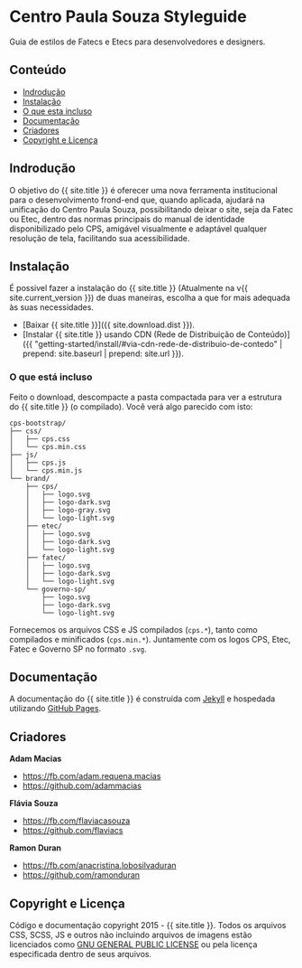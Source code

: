 # Centro Paula Souza Styleguide

Guia de estilos de Fatecs e Etecs para desenvolvedores e designers.

## Conteúdo

* [Indrodução](#indrodução)
* [Instalação](#)
* [O que esta incluso](#)
* [Documentação](#)
* [Criadores](#)
* [Copyright e Licença](#)

## Indrodução

O objetivo do {{ site.title }} é oferecer uma nova ferramenta institucional para o desenvolvimento frond-end que, quando aplicada, ajudará na unificação do Centro Paula Souza, possibilitando deixar o site, seja da Fatec ou Etec, dentro das normas principais do manual de identidade disponibilizado pelo CPS, amigável visualmente e adaptável qualquer resolução de tela, facilitando sua acessibilidade.

## Instalação

É possivel fazer a instalação do {{ site.title }} (Atualmente na v{{ site.current_version }}) de duas maneiras, escolha a que for mais adequada às suas necessidades.

* [Baixar {{ site.title }}]({{ site.download.dist }}).
* [Instalar {{ site.title }} usando CDN (Rede de Distribuição de Conteúdo)]({{ "getting-started/install/#via-cdn-rede-de-distribuio-de-contedo" | prepend: site.baseurl | prepend: site.url }}).

### O que está incluso

Feito o download, descompacte a pasta compactada para ver a estrutura do {{ site.title }} (o compilado). Você verá algo parecido com isto:

```
cps-bootstrap/
├── css/
│   ├── cps.css
│   └── cps.min.css
├── js/
│   ├── cps.js
│   └── cps.min.js
└── brand/
    ├── cps/
    │   ├── logo.svg
    │   ├── logo-dark.svg
    │   ├── logo-gray.svg
    │   └── logo-light.svg
    ├── etec/
    │   ├── logo.svg
    │   ├── logo-dark.svg
    │   └── logo-light.svg
    ├── fatec/
    │   ├── logo.svg
    │   ├── logo-dark.svg
    │   └── logo-light.svg
    └── governo-sp/
        ├── logo.svg
        ├── logo-dark.svg
        └── logo-light.svg
```

Fornecemos os arquivos CSS e JS compilados (`cps.*`), tanto como  compilados e minificados (`cps.min.*`). Juntamente com os logos CPS, Etec, Fatec e Governo SP no formato `.svg`.

## Documentação

A documentação do {{ site.title }} é construída com [Jekyll](http://jekyllrb.com) e hospedada utilizando [GitHub Pages](https://pages.github.com).

## Criadores

**Adam Macias**

* <https://fb.com/adam.requena.macias>
* <https://github.com/adammacias>

**Flávia Souza**

* <https://fb.com/flaviacasouza>
* <https://github.com/flaviacs>

**Ramon Duran**

* <https://fb.com/anacristina.lobosilvaduran>
* <https://github.com/ramonduran>

## Copyright e Licença

Código e documentação copyright 2015 - {{ site.title }}. Todos os arquivos CSS, SCSS, JS e outros não incluindo arquivos de imagens estão licenciados como [GNU GENERAL PUBLIC LICENSE](https://github.com/adammacias/cps-bootstrap/blob/master/LICENSE) ou pela licença especificada dentro de seus arquivos.
